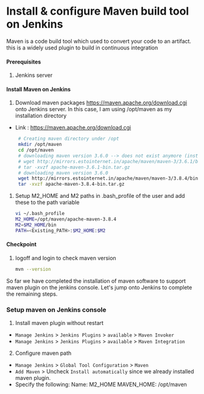 #  Install & configure Maven build tool on Jenkins
Maven is a code build tool which used to convert your code to an artifact. this is a widely used plugin to build in continuous integration


#### Prerequisites
1. Jenkins server

#### Install Maven on Jenkins
1. Download maven packages https://maven.apache.org/download.cgi onto Jenkins server. In this case, I am using /opt/maven as my installation directory
 - Link : https://maven.apache.org/download.cgi
    ```sh
     # Creating maven directory under /opt
     mkdir /opt/maven
     cd /opt/maven
     # downloading maven version 3.6.0 --> does not exist anymore (install newer version below
     # wget http://mirrors.estointernet.in/apache/maven/maven-3/3.6.1/binaries/apache-maven-3.6.1-bin.tar.gz
     # tar -xvzf apache-maven-3.6.1-bin.tar.gz
     # downloading maven version 3.6.0
     wget http://mirrors.estointernet.in/apache/maven/maven-3/3.8.4/binaries/apache-maven-3.8.4-bin.tar.gz
     tar -xvzf apache-maven-3.8.4-bin.tar.gz
     ```
	
1. Setup M2_HOME and M2 paths in .bash_profile of the user and add these to the path variable
   ```sh
   vi ~/.bash_profile
   M2_HOME=/opt/maven/apache-maven-3.8.4
   M2=$M2_HOME/bin
   PATH=<Existing_PATH>:$M2_HOME:$M2
   ```
#### Checkpoint 
1. logoff and login to check maven version
  
    ```sh
    mvn --version
    ```
So far we have completed the installation of maven software to support maven plugin on the jenkins console. Let's jump onto Jenkins to complete the remaining steps. 

### Setup maven on Jenkins console
1. Install maven plugin without restart  
  - `Manage Jenkins` > `Jenkins Plugins` > `available` > `Maven Invoker`
  - `Manage Jenkins` > `Jenkins Plugins` > `available` > `Maven Integration`

2. Configure maven path
  - `Manage Jenkins` > `Global Tool Configuration` > `Maven`
  - `Add Maven` > Uncheck `Install automatically` since we already installed maven plugin. 
  - Specify the following:
    Name: M2_HOME
    MAVEN_HOME: /opt/maven

